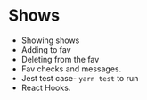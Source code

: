 # Shows 
- Showing shows
- Adding to fav
- Deleting from the fav
- Fav checks and messages.
- Jest test case- `yarn test` to run
- React Hooks.
